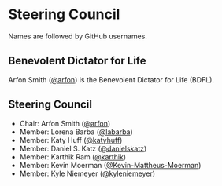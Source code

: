 # Steering Council

Names are followed by GitHub usernames.

## Benevolent Dictator for Life

Arfon Smith ([@arfon](https://github.com/arfon)) is the Benevolent Dictator for Life (BDFL).

## Steering Council

- Chair: Arfon Smith ([@arfon](https://github.com/arfon))
- Member: Lorena Barba ([@labarba](https://github.com/labarba))
- Member: Katy Huff ([@katyhuff](https://github.com/katyhuff))
- Member: Daniel S. Katz ([@danielskatz](https://github.com/danielskatz))
- Member: Karthik Ram ([@karthik](https://github.com/karthik))
- Member: Kevin Moerman ([@Kevin-Mattheus-Moerman](https://github.com/Kevin-Mattheus-Moerman))
- Member: Kyle Niemeyer ([@kyleniemeyer](https://github.com/kyleniemeyer))
